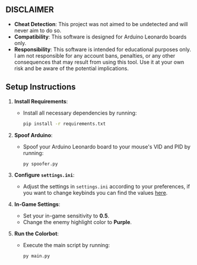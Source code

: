 ## DISCLAIMER

- **Cheat Detection**: This project was not aimed to be undetected and will never aim to do so.
- **Compatibility**: This software is designed for Arduino Leonardo boards only.
- **Responsibility**: This software is intended for educational purposes only. I am not responsible for any account bans, penalties, or any other consequences that may result from using this tool. Use it at your own risk and be aware of the potential implications.

## Setup Instructions

1. **Install Requirements**:
   - Install all necessary dependencies by running:
     ```bash
     pip install -r requirements.txt
     ```
     
2. **Spoof Arduino**:
   - Spoof your Arduino Leonardo board to your mouse's VID and PID by running:
     ```bash
     py spoofer.py
     ```

3. **Configure `settings.ini`**:
   - Adjust the settings in `settings.ini` according to your preferences, if you want to change keybinds you can find the values [here](https://learn.microsoft.com/windows/win32/inputdev/virtual-key-codes).

4. **In-Game Settings**:
   - Set your in-game sensitivity to **0.5**.
   - Change the enemy highlight color to **Purple**.
     
5. **Run the Colorbot**:
   - Execute the main script by running:
     ```bash
     py main.py
     ```
